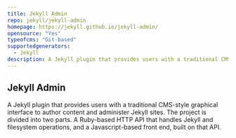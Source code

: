 ```yaml
---
title: Jekyll Admin
repo: jekyll/jekyll-admin
homepage: https://jekyll.github.io/jekyll-admin/
opensource: "Yes"
typeofcms: "Git-based"
supportedgenerators:
  - Jekyll
description: A Jekyll plugin that provides users with a traditional CMS-style graphical interface.
---
```


## Jekyll Admin

A Jekyll plugin that provides users with a traditional CMS-style graphical interface to author content and administer Jekyll sites. The project is divided into two parts. A Ruby-based HTTP API that handles Jekyll and filesystem operations, and a Javascript-based front end, built on that API.
